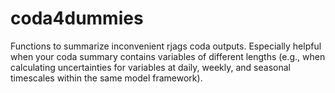 # coda4dummies
Functions to summarize inconvenient rjags coda outputs. Especially helpful when your coda summary contains variables of different lengths (e.g., when calculating uncertainties for variables at daily, weekly, and seasonal timescales within the same model framework).
